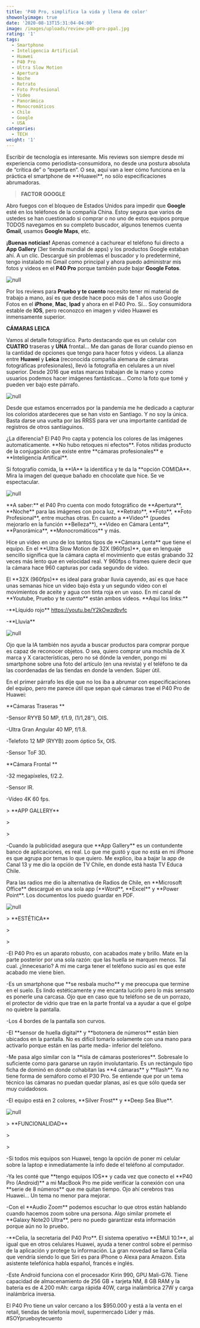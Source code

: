 ```yaml
---
title: 'P40 Pro, simplifica la vida y llena de color'
showonlyimage: true
date: '2020-08-13T15:31:04-04:00'
image: /images/uploads/review-p40-pro-ppal.jpg
rating: '1'
tags:
  - Smartphone
  - Inteligencia Artificial
  - Huawei
  - P40 Pro
  - Ultra Slow Motion
  - Apertura
  - Noche
  - Retrato
  - Foto Profesional
  - Video
  - Panorámica
  - Monocromáticos
  - Chile
  - Google
  - USA
categories:
  - TECH
weight: '1'
---
```

Escribir de tecnología es interesante. Mis reviews son siempre desde mi experiencia como periodista-consumidora, no desde una postura absoluta de “crítica de” o “experta en”. O sea, aquí van a leer cómo funciona en la práctica el smartphone de \*\*Huawei\*\*, no sólo especificaciones abrumadoras. 

<!--more-->

> **FACTOR GOOGLE**

Abro fuegos con el bloqueo de Estados Unidos para impedir que **Google** esté en los teléfonos de la compañía China. Estoy segura que varios de ustedes se han cuestionado si comprar o no uno de estos equipos porque TODOS navegamos en su completo buscador, algunos tenemos cuenta **Gmail**, usamos **Google Maps**, etc. 

**¡Buenas noticias!** Apenas comencé a cachurear el teléfono fui directo a **App Gallery** (3er tienda mundial de apps) y los productos Google estaban ahí. A un clic. Descargué sin problemas el buscador y lo predeterminé, tengo instalado mi Gmail como principal y ahora puedo administrar mis fotos y videos en el **P40 Pro** porque también pude bajar **Google Fotos**. 

![null](/images/uploads/dato-di-a-del-padre-p40-pro.jpg)

Por los reviews para **Pruebo y te cuento** necesito tener mi material de trabajo a mano, así es que desde hace poco más de 1 años uso Google Fotos en el **iPhone**, **Mac**, **Ipad** y ahora en el P40 Pro. Sí… Soy consumidora estable de **IOS**, pero reconozco en imagen y video Huawei es inmensamente superior. 

**CÁMARAS LEICA** 

Vamos al detalle fotográfico. Parto destacando que es un celular con **CUATRO** traseras y **UNA** frontal… Me dan ganas de llorar cuando pienso en la cantidad de opciones que tengo para hacer fotos y videos. La alianza entre **Huawei** y **Leica** (reconocida compañía alemana de cámaras fotográficas profesionales), llevó la fotografía en celulares a un nivel superior. Desde 2016 que estas marcas trabajan de la mano y como usuarios podemos hacer imágenes fantásticas… Como la foto que tomé y pueden ver bajo este párrafo.

![null](/images/uploads/review-p4o-pro-paisaje-colorido.jpg)

Desde que estamos encerrados por la pandemia me he dedicado a capturar los coloridos atardeceres que se han visto en Santiago. Y no soy la única. Basta darse una vuelta por las RRSS para ver una importante cantidad de registros de otros santiaguinos. 

¿La diferencia? El P40 Pro capta y potencia los colores de las imágenes automaticamente. \*\*No hubo retoques ni efectos\*\*. Fotos nítidas producto de la conjugación que existe entre \*\*cámaras profesionales\*\* e \*\*Inteligencia Artifical\*\*. 

Si fotografío comida, la \*\*IA\*\* la identifica y te da la \*\*opción COMIDA\*\*. Mira la imagen del queque bañado en chocolate que hice. Se ve espectacular. 

![null](/images/uploads/review-p40-pro-queque.jpg)

\*\*A saber:\*\* el P40 Pro cuenta con modo fotográfico de \*\*Apertura\*\*, \*\*Noche\*\* para las imágenes con poca luz, \*\*Retrato\*\*, \*\*Foto\*\*, \*\*Foto Profesional\*\*, entre muchas otras. En cuanto a \*\*Video\*\* (puedes mejorarlo en la función \*\*Belleza\*\*), \*\*Video en Cámara Lenta\*\*, \*\*Panorámica\*\*, \*\*Monocromáticos\*\* y más. 

Hice un video en uno de los tantos tipos de \*\*Cámara Lenta\*\* que tiene el equipo. En el \*\*Ultra Slow Motion de 32X (960fps)\*\*, que en lenguaje sencillo significa que la cámara capta el movimiento que estás grabando 32 veces más lento que en velocidad real. Y 960fps o frames quiere decir que la cámara hace 960 capturas por cada segundo de video. 

El \*\*32X (960fps)\*\* es ideal para grabar lluvia cayendo, así es que hace unas semanas hice un video bajo ésta y un segundo video con el movimientos de aceite y agua con tinta roja en un vaso. En mi canal de \*\*Youtube, Pruebo y te cuento\*\* están ambos videos. \*\*Aquí los links:\*\* 

\-\*\*Líquido rojo\*\* https://youtu.be/Y2kOwzdbvfc

\-\*\*Lluvia\*\* 

![null](/images/uploads/review-p40-pro-ca-marappl.jpg)

Ojo que la IA también nos ayuda a buscar productos para comprar porque es capaz de reconocer objetos. O sea, quiero comprar una mochila de X marca y X características, pero no sé dónde la venden, pongo mi smartphone sobre una foto del artículo (en una revista) y el teléfono te da las coordenadas de las tiendas en donde la venden. Súper útil. 

En el primer párrafo les dije que no los iba a abrumar con especificaciones del equipo, pero me parece útil que sepan qué cámaras trae el P40 Pro de Huawei: 

\*\*Cámaras Traseras \*\*

\-Sensor RYYB 50 MP, f/1.9, (1/1,28"), OIS. 

\-Ultra Gran Angular 40 MP, f/1.8. 

\-Telefoto 12 MP (RYYB) zoom óptico 5x, OIS. 

\-Sensor ToF 3D. 

\*\*Cámara Frontal \*\*

\-32 megapíxeles, f/2.2. 

\-Sensor IR. 

\-Vídeo 4K 60 fps. 

\> \*\*APP GALLERY\*\*

\>

\> 

\-Cuando la publicidad asegura que \*\*App Gallery\*\* es un contundente banco de aplicaciones, es real. Lo que me gustó y que no está en mi iPhone es que agrupa por temas lo que quiero. Me explico, iba a bajar la app de Canal 13 y me dio la opción de TV Chile, en donde está hasta TV Educa Chile. 

Para las radios me dio la alternativa de Radios de Chile, en \*\*Microsoft Office\*\* descargué en una sola app (\*\*Word\*\*, \*\*Excel\*\* y \*\*Power Point\*\*. Los documentos los puedo guardar en PDF. 

![null](/images/uploads/f-review-p40-procollage-ok.jpg)

\> \*\*ESTÉTICA\*\*

\>

\> 

\-El P40 Pro es un aparato robusto, con acabados mate y brillo. Mate en la parte posterior por una sola razón: que las huella se marquen menos. Tal cual. ¿Innecesario? A mi me carga tener el teléfono sucio así es que este acabado me viene bien. 

\-Es un smartphone que \*\*se resbala mucho\*\* y me preocupa que termine en el suelo. Es lindo estéticamente y me encanta lucirlo pero lo más sensato es ponerle una carcasa. Ojo que en caso que tu teléfono se de un porrazo, el protector de vidrio que trae en la parte frontal va a ayudar a que el golpe no quiebre la pantalla. 

\-Los 4 bordes de la pantalla son curvos. 

\-El \*\*sensor de huella digital\*\* y \*\*botonera de números\*\* están bien ubicados en la pantalla. No es difícil tomarlo solamente con una mano para activarlo porque están en las parte media- inferior del teléfono. 

\-Me pasa algo similar con la \*\*isla de cámaras posteriores\*\*. Sobresale lo suficiente como para ganarse un rayón involutantario. Es un rectángulo tipo ficha de dominó en donde cohabitan las \*\*4 cámaras\*\* y \*\*flash\*\*. Ya no tiene forma de semáforo como el P30 Pro. Se entiende que por un tema técnico las cámaras no puedan quedar planas, así es que sólo queda ser muy cuidadosos. 

\-El equipo está en 2 colores, \*\*Silver Frost\*\* y \*\*Deep Sea Blue\*\*. 

![null](/images/uploads/review-p40-pro-equipo.jpg)

\> \*\*FUNCIONALIDAD\*\*

\>

\> 

\-Si todos mis equipos son Huawei, tengo la opción de poner mi celular sobre la laptop e inmediatamente la info dede el teléfono al computador. 

\-Ya les conté que \*\*tengo equipos IOS\*\* y cada vez que conecto el \*\*P40 Pro (Android)\*\* a mi MacBook Pro me pide verificar la conexión con una \*\*serie de 8 números\*\* que me quitan tiempo. Ojo ahí cerebros tras Huawei… Un tema no menor para mejorar. 

\-Con el \*\*Audio Zoom\*\* podemos escuchar lo que otros están hablando cuando hacemos zoom sobre una persona. Algo similar promete el \*\*Galaxy Note20 Ultra\*\*, pero no puedo garantizar esta información porque aún no lo pruebo. 

\-\*\*Celia, la secretaria del P40 Pro\*\*. El sistema operativo \*\*EMUI 10.1\*\*, al igual que en otros celulares Huawei, ayuda a tener control sobre el permiso de la aplicación y protege tu información. La gran novedad se llama Celia que vendría siendo lo que Siri es para iPhone o Alexa para Amazon. Esta asistente telefónica habla español, francés e inglés. 

\-Este Android funciona con el procesador Kirin 990, GPU Mali-G76. Tiene capacidad de almacenamiento de 256 GB + tarjeta NM, 8 GB RAM y la bateria es de 4.200 mAh: carga rápida 40W, carga inalámbrica 27W y carga inalámbrica inversa. 

El P40 Pro tiene un valor cercano a los $950.000 y está a la venta en el retail, tiendas de telefonía movil, supermercado Lider y más. #SOYprueboytecuento
